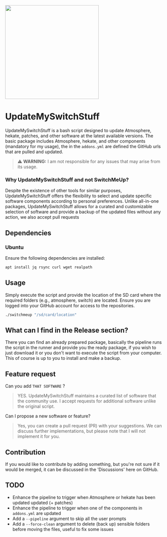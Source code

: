 <!-- Logo -->
<img src="logo.jpeg" height="300px" />
<br>

# UpdateMySwitchStuff

UpdateMySwitchStuff is a bash script designed to update Atmosphere, hekate, patches, and other software at the latest available versions. The basic package includes Atmosphere, hekate, and other components (mandatory for my usage), the in the `addons.yml` are defined the GitHub urls that are pulled and updated.

> ⚠️ **WARNING:** I am not responsible for any issues that may arise from its usage.

### Why UpdateMySwitchStuff and not SwitchMeUp?

Despite the existence of other tools for similar purposes, UpdateMySwitchStuff offers the flexibility to select and update specific software components according to personal preferences. Unlike all-in-one packages, UpdateMySwitchStuff allows for a curated and customizable selection of software and provide a backup of the updated files without any action, we also accept pull requests 

## Dependencies

### Ubuntu

Ensure the following dependencies are installed:

```bash
apt install jq rsync curl wget realpath

```

## Usage
Simply execute the script and provide the location of the SD card where the required folders (e.g., atmosphere, switch) are located. Ensure you are logged into your GitHub account for access to the repositories.
```bash
./switchmeup "/sd/card/location"
```

## What can I find in the Release section?
There you can find an already prepared package, basically the pipeline runs the script in the runner and provide you the ready package, if you wish to just download it or you don't want to execute the script from your computer.
This of course is up to you to install and make a backup.

## Feature request
Can you add `THAT SOFTWARE` ?
> YES. UpdateMySwitchStuff maintains a curated list of software that the community use. I accept requests for additional software unlike the original script.

Can I propose a new software or feature?
> Yes, you can create a pull request (PR) with your suggestions. We can discuss further implementations, but please note that I will not implement it for you.

## Contribution
If you would like to contribute by adding something, but you're not sure if it would be merged, it can be discussed in the 'Discussions' here on GitHub.

## TODO
 - Enhance the pipeline to trigger when Atmosphere or hekate has been updated updated (+ patches)
 - Enhance the pipeline to trigger when one of the components in `addons.yml` are updated
 - Add a `--pipeline` argument to skip all the user prompts
 - Add a `--force-clean` argument to delete (back up) sensible folders before moving the files, useful to fix some issues
